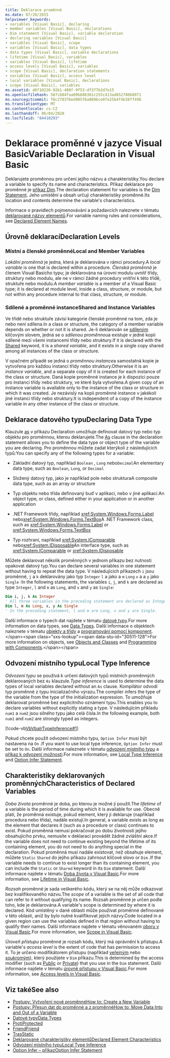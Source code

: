 ```yaml
---
title: Deklarace proměnné
ms.date: 07/20/2015
helpviewer_keywords:
- variables [Visual Basic], declaring
- member variables [Visual Basic], declarations
- Dim statement [Visual Basic], variable declaration
- declaring variables [Visual Basic]
- variables [Visual Basic], scope
- variables [Visual Basic], data types
- data types [Visual Basic], variable declarations
- lifetime [Visual Basic], variables
- variables [Visual Basic], lifetime
- access levels [Visual Basic], variables
- scope [Visual Basic], declaration statements
- variables [Visual Basic], access level
- local variables [Visual Basic], declarations
- scope [Visual Basic], variables
ms.assetid: d8f10226-92b1-480f-9f53-df377b2d7e15
ms.openlocfilehash: 587cb84faa09b686361c255c413ad852780b8971
ms.sourcegitcommit: f8c270376ed905f6a8896ce0fe25b4f4b38ff498
ms.translationtype: MT
ms.contentlocale: cs-CZ
ms.lasthandoff: 06/04/2020
ms.locfileid: "84410293"
---
```

# <a name="variable-declaration-in-visual-basic"></a><span data-ttu-id="30511-102">Deklarace proměnné v jazyce Visual Basic</span><span class="sxs-lookup"><span data-stu-id="30511-102">Variable Declaration in Visual Basic</span></span>
<span data-ttu-id="30511-103">Deklarujete proměnnou pro určení jejího názvu a charakteristiky.</span><span class="sxs-lookup"><span data-stu-id="30511-103">You declare a variable to specify its name and characteristics.</span></span> <span data-ttu-id="30511-104">Příkaz deklarace pro proměnné je [příkaz Dim](../../../language-reference/statements/dim-statement.md).</span><span class="sxs-lookup"><span data-stu-id="30511-104">The declaration statement for variables is the [Dim Statement](../../../language-reference/statements/dim-statement.md).</span></span> <span data-ttu-id="30511-105">Jeho umístění a obsah určují charakteristiky proměnné.</span><span class="sxs-lookup"><span data-stu-id="30511-105">Its location and contents determine the variable's characteristics.</span></span>  
  
 <span data-ttu-id="30511-106">Informace o pravidlech pojmenovávání a požadavcích naleznete v tématu [deklarované názvy elementů](../declared-elements/declared-element-names.md).</span><span class="sxs-lookup"><span data-stu-id="30511-106">For variable naming rules and considerations, see [Declared Element Names](../declared-elements/declared-element-names.md).</span></span>  
  
## <a name="declaration-levels"></a><span data-ttu-id="30511-107">Úrovně deklarací</span><span class="sxs-lookup"><span data-stu-id="30511-107">Declaration Levels</span></span>  
  
### <a name="local-and-member-variables"></a><span data-ttu-id="30511-108">Místní a členské proměnné</span><span class="sxs-lookup"><span data-stu-id="30511-108">Local and Member Variables</span></span>  
 <span data-ttu-id="30511-109">*Lokální proměnná* je jedna, která je deklarována v rámci procedury.</span><span class="sxs-lookup"><span data-stu-id="30511-109">A *local variable* is one that is declared within a procedure.</span></span> <span data-ttu-id="30511-110">*Členská proměnná* je členem Visual Basicho typu; je deklarována na úrovni modulu uvnitř třídy, struktury nebo modulu, ale ne v rámci žádné procedury vnitřní k této třídě, struktuře nebo modulu.</span><span class="sxs-lookup"><span data-stu-id="30511-110">A *member variable* is a member of a Visual Basic type; it is declared at module level, inside a class, structure, or module, but not within any procedure internal to that class, structure, or module.</span></span>  
  
### <a name="shared-and-instance-variables"></a><span data-ttu-id="30511-111">Sdílené a proměnné instance</span><span class="sxs-lookup"><span data-stu-id="30511-111">Shared and Instance Variables</span></span>  
 <span data-ttu-id="30511-112">Ve třídě nebo struktuře závisí kategorie členské proměnné na tom, zda je nebo není sdílena.</span><span class="sxs-lookup"><span data-stu-id="30511-112">In a class or structure, the category of a member variable depends on whether or not it is shared.</span></span> <span data-ttu-id="30511-113">Je-li deklarován se [sdíleným](../../../language-reference/modifiers/shared.md) klíčovým slovem, jedná se o *sdílenou proměnnou*a existuje v jedné kopii sdílené mezi všemi instancemi třídy nebo struktury.</span><span class="sxs-lookup"><span data-stu-id="30511-113">If it is declared with the [Shared](../../../language-reference/modifiers/shared.md) keyword, it is a *shared variable*, and it exists in a single copy shared among all instances of the class or structure.</span></span>  
  
 <span data-ttu-id="30511-114">V opačném případě se jedná o *proměnnou instance*a samostatná kopie je vytvořena pro každou instanci třídy nebo struktury.</span><span class="sxs-lookup"><span data-stu-id="30511-114">Otherwise it is an *instance variable*, and a separate copy of it is created for each instance of the class or structure.</span></span> <span data-ttu-id="30511-115">Daná kopie proměnné instance je k dispozici pouze pro instanci třídy nebo struktury, ve které byla vytvořena.</span><span class="sxs-lookup"><span data-stu-id="30511-115">A given copy of an instance variable is available only to the instance of the class or structure in which it was created.</span></span> <span data-ttu-id="30511-116">Je nezávislý na kopii proměnné instance v jakékoli jiné instanci třídy nebo struktury.</span><span class="sxs-lookup"><span data-stu-id="30511-116">It is independent of a copy of the instance variable in any other instance of the class or structure.</span></span>  
  
## <a name="declaring-data-type"></a><span data-ttu-id="30511-117">Deklarace datového typu</span><span class="sxs-lookup"><span data-stu-id="30511-117">Declaring Data Type</span></span>  
 <span data-ttu-id="30511-118">Klauzule [as](../../../language-reference/statements/as-clause.md) v příkazu Declaration umožňuje definovat datový typ nebo typ objektu pro proměnnou, kterou deklarujete.</span><span class="sxs-lookup"><span data-stu-id="30511-118">The [As](../../../language-reference/statements/as-clause.md) clause in the declaration statement allows you to define the data type or object type of the variable you are declaring.</span></span> <span data-ttu-id="30511-119">Pro proměnnou můžete zadat kterýkoli z následujících typů:</span><span class="sxs-lookup"><span data-stu-id="30511-119">You can specify any of the following types for a variable:</span></span>  
  
- <span data-ttu-id="30511-120">Základní datový typ, například `Boolean` , `Long` nebo`Decimal`</span><span class="sxs-lookup"><span data-stu-id="30511-120">An elementary data type, such as `Boolean`, `Long`, or `Decimal`</span></span>  
  
- <span data-ttu-id="30511-121">Složený datový typ, jako je například pole nebo struktura</span><span class="sxs-lookup"><span data-stu-id="30511-121">A composite data type, such as an array or structure</span></span>  
  
- <span data-ttu-id="30511-122">Typ objektu nebo třída definovaný buď v aplikaci, nebo v jiné aplikaci.</span><span class="sxs-lookup"><span data-stu-id="30511-122">An object type, or class, defined either in your application or in another application</span></span>  
  
- <span data-ttu-id="30511-123">.NET Framework třídy, například <xref:System.Windows.Forms.Label> nebo<xref:System.Windows.Forms.TextBox></span><span class="sxs-lookup"><span data-stu-id="30511-123">A .NET Framework class, such as <xref:System.Windows.Forms.Label> or <xref:System.Windows.Forms.TextBox></span></span>  
  
- <span data-ttu-id="30511-124">Typ rozhraní, například <xref:System.IComparable> nebo<xref:System.IDisposable></span><span class="sxs-lookup"><span data-stu-id="30511-124">An interface type, such as <xref:System.IComparable> or <xref:System.IDisposable></span></span>  
  
 <span data-ttu-id="30511-125">Můžete deklarovat několik proměnných v jednom příkazu bez nutnosti opakovat datový typ.</span><span class="sxs-lookup"><span data-stu-id="30511-125">You can declare several variables in one statement without having to repeat the data type.</span></span> <span data-ttu-id="30511-126">V následujících příkazech `i` jsou proměnné, `j` a `k` deklarovány jako typ `Integer` `l` a jako a `m` `Long` `x` a a `y` jako `Single` :</span><span class="sxs-lookup"><span data-stu-id="30511-126">In the following statements, the variables `i`, `j`, and `k` are declared as type `Integer`, `l` and `m` as `Long`, and `x` and `y` as `Single`:</span></span>  
  
```vb  
Dim i, j, k As Integer  
' All three variables in the preceding statement are declared as Integer.  
Dim l, m As Long, x, y As Single  
' In the preceding statement, l and m are Long, x and y are Single.  
```  
  
 <span data-ttu-id="30511-127">Další informace o typech dat najdete v tématu [datové typy](../data-types/index.md).</span><span class="sxs-lookup"><span data-stu-id="30511-127">For more information on data types, see [Data Types](../data-types/index.md).</span></span> <span data-ttu-id="30511-128">Další informace o objektech naleznete v tématu [objekty a třídy](../objects-and-classes/index.md) a [programování pomocí komponent](https://docs.microsoft.com/previous-versions/visualstudio/visual-studio-2013/0ffkdtkf(v=vs.120)).</span><span class="sxs-lookup"><span data-stu-id="30511-128">For more information on objects, see [Objects and Classes](../objects-and-classes/index.md) and [Programming with Components](https://docs.microsoft.com/previous-versions/visualstudio/visual-studio-2013/0ffkdtkf(v=vs.120)).</span></span>  
  
## <a name="local-type-inference"></a><span data-ttu-id="30511-129">Odvození místního typu</span><span class="sxs-lookup"><span data-stu-id="30511-129">Local Type Inference</span></span>  
 <span data-ttu-id="30511-130">*Odvození typu* se používá k určení datových typů místních proměnných deklarovaných bez `As` klauzule.</span><span class="sxs-lookup"><span data-stu-id="30511-130">*Type inference* is used to determine the data types of local variables declared without an `As` clause.</span></span> <span data-ttu-id="30511-131">Kompilátor odvodí typ proměnné z typu inicializačního výrazu.</span><span class="sxs-lookup"><span data-stu-id="30511-131">The compiler infers the type of the variable from the type of the initialization expression.</span></span> <span data-ttu-id="30511-132">To umožňuje deklarovat proměnné bez explicitního oznámení typu.</span><span class="sxs-lookup"><span data-stu-id="30511-132">This enables you to declare variables without explicitly stating a type.</span></span> <span data-ttu-id="30511-133">V následujícím příkladu `num1` a `num2` jsou silného typu jako celá čísla.</span><span class="sxs-lookup"><span data-stu-id="30511-133">In the following example, both `num1` and `num2` are strongly typed as integers.</span></span>  
  
 [!code-vb[VbVbalrTypeInference#1](~/samples/snippets/visualbasic/VS_Snippets_VBCSharp/VbVbalrTypeInference/VB/Class1.vb#1)]  
  
 <span data-ttu-id="30511-134">Pokud chcete použít odvození místního typu, `Option Infer` musí být nastavena na `On` .</span><span class="sxs-lookup"><span data-stu-id="30511-134">If you want to use local type inference, `Option Infer` must be set to `On`.</span></span> <span data-ttu-id="30511-135">Další informace naleznete v tématu [odvození místního typu](local-type-inference.md) a [příkaz k odvození možnosti](../../../language-reference/statements/option-infer-statement.md).</span><span class="sxs-lookup"><span data-stu-id="30511-135">For more information, see [Local Type Inference](local-type-inference.md) and [Option Infer Statement](../../../language-reference/statements/option-infer-statement.md).</span></span>  
  
## <a name="characteristics-of-declared-variables"></a><span data-ttu-id="30511-136">Charakteristiky deklarovaných proměnných</span><span class="sxs-lookup"><span data-stu-id="30511-136">Characteristics of Declared Variables</span></span>  
 <span data-ttu-id="30511-137">*Doba života* proměnné je doba, po kterou je možné ji použít.</span><span class="sxs-lookup"><span data-stu-id="30511-137">The *lifetime* of a variable is the period of time during which it is available for use.</span></span> <span data-ttu-id="30511-138">Obecně platí, že proměnná existuje, pokud element, který ji deklaruje (například procedura nebo třída), nadále existují.</span><span class="sxs-lookup"><span data-stu-id="30511-138">In general, a variable exists as long as the element that declares it (such as a procedure or class) continues to exist.</span></span> <span data-ttu-id="30511-139">Pokud proměnná nemusí pokračovat po dobu životnosti jejího obsahujícího prvku, nemusíte v deklaraci provádět žádné zvláštní akce.</span><span class="sxs-lookup"><span data-stu-id="30511-139">If the variable does not need to continue existing beyond the lifetime of its containing element, you do not need to do anything special in the declaration.</span></span> <span data-ttu-id="30511-140">Pokud proměnná musí nadále existovat, než obsahuje element, můžete `Static` `Shared` do jejího příkazu zahrnout klíčové slovo or `Dim` .</span><span class="sxs-lookup"><span data-stu-id="30511-140">If the variable needs to continue to exist longer than its containing element, you can include the `Static` or `Shared` keyword in its `Dim` statement.</span></span> <span data-ttu-id="30511-141">Další informace najdete v tématu [Doba života v Visual Basic](../declared-elements/lifetime.md).</span><span class="sxs-lookup"><span data-stu-id="30511-141">For more information, see [Lifetime in Visual Basic](../declared-elements/lifetime.md).</span></span>  
  
 <span data-ttu-id="30511-142">*Rozsah* proměnné je sada veškerého kódu, který se na něj může odkazovat bez kvalifikovaného názvu.</span><span class="sxs-lookup"><span data-stu-id="30511-142">The *scope* of a variable is the set of all code that can refer to it without qualifying its name.</span></span> <span data-ttu-id="30511-143">Rozsah proměnné je určen podle toho, kde je deklarována.</span><span class="sxs-lookup"><span data-stu-id="30511-143">A variable's scope is determined by where it is declared.</span></span> <span data-ttu-id="30511-144">Kód umístěný v dané oblasti může používat proměnné definované v této oblasti, aniž by bylo nutné kvalifikovat jejich názvy.</span><span class="sxs-lookup"><span data-stu-id="30511-144">Code located in a given region can use the variables defined in that region without having to qualify their names.</span></span> <span data-ttu-id="30511-145">Další informace najdete v tématu věnovaném [oboru v Visual Basic](../declared-elements/scope.md).</span><span class="sxs-lookup"><span data-stu-id="30511-145">For more information, see [Scope in Visual Basic](../declared-elements/scope.md).</span></span>  
  
 <span data-ttu-id="30511-146">*Úroveň přístupu* proměnné je rozsah kódu, který má oprávnění k přístupu.</span><span class="sxs-lookup"><span data-stu-id="30511-146">A variable's *access level* is the extent of code that has permission to access it.</span></span> <span data-ttu-id="30511-147">To je určeno modifikátorem přístupu (například [veřejným](../../../language-reference/modifiers/public.md) nebo [soukromým](../../../language-reference/modifiers/private.md)), který použijete v `Dim` příkazu.</span><span class="sxs-lookup"><span data-stu-id="30511-147">This is determined by the access modifier (such as [Public](../../../language-reference/modifiers/public.md) or [Private](../../../language-reference/modifiers/private.md)) that you use in the `Dim` statement.</span></span> <span data-ttu-id="30511-148">Další informace najdete v tématu [úrovně přístupu v Visual Basic](../declared-elements/access-levels.md).</span><span class="sxs-lookup"><span data-stu-id="30511-148">For more information, see [Access levels in Visual Basic](../declared-elements/access-levels.md).</span></span>  
  
## <a name="see-also"></a><span data-ttu-id="30511-149">Viz také</span><span class="sxs-lookup"><span data-stu-id="30511-149">See also</span></span>

- [<span data-ttu-id="30511-150">Postupy: Vytvoření nové proměnné</span><span class="sxs-lookup"><span data-stu-id="30511-150">How to: Create a New Variable</span></span>](how-to-create-a-new-variable.md)
- [<span data-ttu-id="30511-151">Postupy: Přesun dat do proměnné a z proměnné</span><span class="sxs-lookup"><span data-stu-id="30511-151">How to: Move Data Into and Out of a Variable</span></span>](how-to-move-data-into-and-out-of-a-variable.md)
- [<span data-ttu-id="30511-152">Datové typy</span><span class="sxs-lookup"><span data-stu-id="30511-152">Data Types</span></span>](../../../language-reference/data-types/index.md)
- [<span data-ttu-id="30511-153">Proti</span><span class="sxs-lookup"><span data-stu-id="30511-153">Protected</span></span>](../../../language-reference/modifiers/protected.md)
- [<span data-ttu-id="30511-154">Friend</span><span class="sxs-lookup"><span data-stu-id="30511-154">Friend</span></span>](../../../language-reference/modifiers/friend.md)
- [<span data-ttu-id="30511-155">Tras</span><span class="sxs-lookup"><span data-stu-id="30511-155">Static</span></span>](../../../language-reference/modifiers/static.md)
- [<span data-ttu-id="30511-156">Deklarované charakteristiky elementů</span><span class="sxs-lookup"><span data-stu-id="30511-156">Declared Element Characteristics</span></span>](../declared-elements/declared-element-characteristics.md)
- [<span data-ttu-id="30511-157">Odvození místního typu</span><span class="sxs-lookup"><span data-stu-id="30511-157">Local Type Inference</span></span>](local-type-inference.md)
- [<span data-ttu-id="30511-158">Option Infer – příkaz</span><span class="sxs-lookup"><span data-stu-id="30511-158">Option Infer Statement</span></span>](../../../language-reference/statements/option-infer-statement.md)
